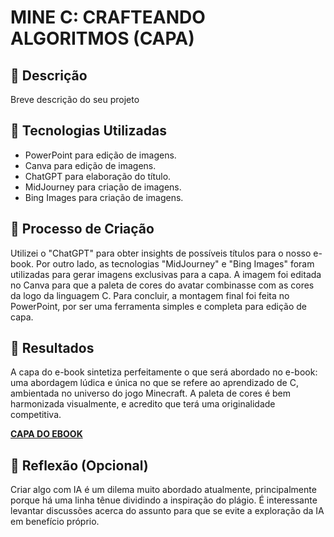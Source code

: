 # MINE C: CRAFTEANDO ALGORITMOS (CAPA)

## 📒 Descrição
Breve descrição do seu projeto

## 🤖 Tecnologias Utilizadas
- PowerPoint para edição de imagens.
- Canva para edição de imagens.
- ChatGPT para elaboração do título.
- MidJourney para criação de imagens.
- Bing Images para criação de imagens.

## 🧐 Processo de Criação
Utilizei o "ChatGPT" para obter insights de possíveis títulos para o nosso e-book. Por outro lado, as tecnologias "MidJourney" e "Bing Images" foram utilizadas para gerar imagens exclusivas para a capa. A imagem foi editada no Canva para que a paleta de cores do avatar combinasse com as cores da logo da linguagem C. Para concluir, a montagem final foi feita no PowerPoint, por ser uma ferramenta simples e completa para edição de capa.

## 🚀 Resultados
A capa do e-book sintetiza perfeitamente o que será abordado no e-book: uma abordagem lúdica e única no que se refere ao aprendizado de C, ambientada no universo do jogo Minecraft. A paleta de cores é bem harmonizada visualmente, e acredito que terá uma originalidade competitiva.

**[CAPA DO EBOOK](https://github.com/sheena-edelstein/lab-natty-or-not/blob/main/capa%20do%20ebook.png)**

## 💭 Reflexão (Opcional)
Criar algo com IA é um dilema muito abordado atualmente, principalmente porque há uma linha tênue dividindo a inspiração do plágio. É interessante levantar discussões acerca do assunto para que se evite a exploração da IA em benefício próprio.
